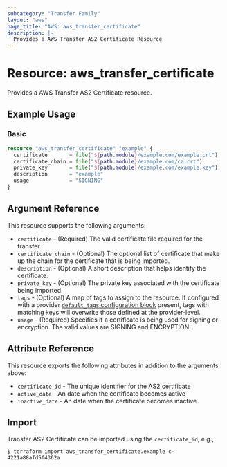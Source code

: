 ```yaml
---
subcategory: "Transfer Family"
layout: "aws"
page_title: "AWS: aws_transfer_certificate"
description: |-
  Provides a AWS Transfer AS2 Certificate Resource
---
```


# Resource: aws_transfer_certificate

Provides a AWS Transfer AS2 Certificate resource.

## Example Usage

### Basic

```terraform
resource "aws_transfer_certificate" "example" {
  certificate       = file("${path.module}/example.com/example.crt")
  certificate_chain = file("${path.module}/example.com/ca.crt")
  private_key       = file("${path.module}/example.com/example.key")
  description       = "example"
  usage             = "SIGNING"
}
```

## Argument Reference

This resource supports the following arguments:

* `certificate` - (Required) The valid certificate file required for the transfer.
* `certificate_chain` - (Optional) The optional list of certificate that make up the chain for the certificate that is being imported.
* `description` - (Optional) A short description that helps identify the certificate.
* `private_key` - (Optional) The private key associated with the certificate being imported.
* `tags` - (Optional) A map of tags to assign to the resource. If configured with a provider [`default_tags` configuration block](https://registry.terraform.io/providers/hashicorp/aws/latest/docs#default_tags-configuration-block) present, tags with matching keys will overwrite those defined at the provider-level.
* `usage` - (Required) Specifies if a certificate is being used for signing or encryption. The valid values are SIGNING and ENCRYPTION.

## Attribute Reference

This resource exports the following attributes in addition to the arguments above:

* `certificate_id` - The unique identifier for the AS2 certificate
* `active_date` - An date when the certificate becomes active
* `inactive_date` - An date when the certificate becomes inactive

## Import

Transfer AS2 Certificate can be imported using the `certificate_id`, e.g.,

```
$ terraform import aws_transfer_certificate.example c-4221a88afd5f4362a
```
